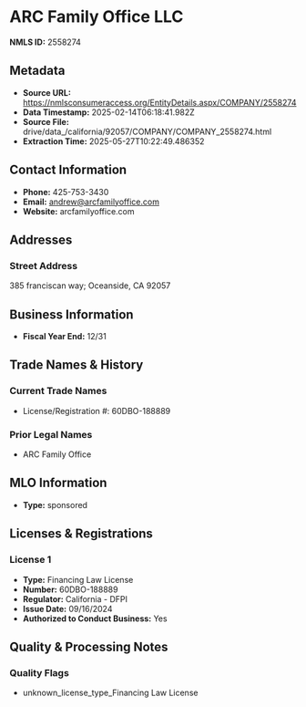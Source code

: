 # ARC Family Office LLC

**NMLS ID:** 2558274

## Metadata
- **Source URL:** https://nmlsconsumeraccess.org/EntityDetails.aspx/COMPANY/2558274
- **Data Timestamp:** 2025-02-14T06:18:41.982Z
- **Source File:** drive/data_/california/92057/COMPANY/COMPANY_2558274.html
- **Extraction Time:** 2025-05-27T10:22:49.486352

## Contact Information
- **Phone:** 425-753-3430
- **Email:** andrew@arcfamilyoffice.com
- **Website:** arcfamilyoffice.com

## Addresses
### Street Address
385 franciscan way; Oceanside, CA 92057

## Business Information
- **Fiscal Year End:** 12/31

## Trade Names & History
### Current Trade Names
- License/Registration #: 60DBO-188889

### Prior Legal Names
- ARC Family Office

## MLO Information
- **Type:** sponsored

## Licenses & Registrations

### License 1
- **Type:** Financing Law License
- **Number:** 60DBO-188889
- **Regulator:** California - DFPI
- **Issue Date:** 09/16/2024
- **Authorized to Conduct Business:** Yes

## Quality & Processing Notes
### Quality Flags
- unknown_license_type_Financing Law License
